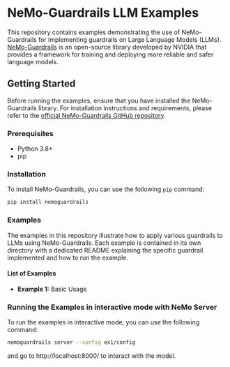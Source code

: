 # NeMo-Guardrails LLM Examples

This repository contains examples demonstrating the use of NeMo-Guardrails for implementing guardrails on Large Language Models (LLMs). [NeMo-Guardrails](https://github.com/NVIDIA/NeMo-Guardrails) is an open-source library developed by NVIDIA that provides a framework for training and deploying more reliable and safer language models.

## Getting Started

Before running the examples, ensure that you have installed the NeMo-Guardrails library. For installation instructions and requirements, please refer to the [official NeMo-Guardrails GitHub repository](https://github.com/NVIDIA/NeMo-Guardrails).

### Prerequisites

- Python 3.8+
- pip

### Installation

To install NeMo-Guardrails, you can use the following `pip` command:

```bash
pip install nemoguardrails
```

### Examples
The examples in this repository illustrate how to apply various guardrails to LLMs using NeMo-Guardrails. Each example is contained in its own directory with a dedicated README explaining the specific guardrail implemented and how to run the example.

#### List of Examples
- **Example 1:** Basic Usage

### Running the Examples in interactive mode with NeMo Server
To run the examples in interactive mode, you can use the following command:

```bash
nemoguardrails server --config ex1/config
```

and go to http://localhost:8000/ to interact with the model.
